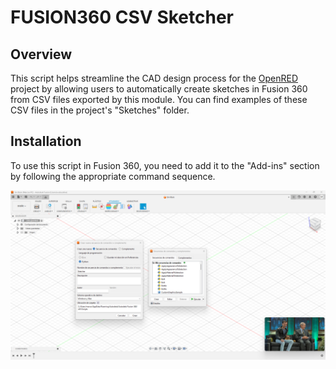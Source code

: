 # FUSION360 CSV Sketcher

## Overview

This script helps streamline the CAD design process for the [OpenRED](https://github.com/marcosflz/OpenRED) project by allowing users to automatically create sketches in Fusion 360 from CSV files exported by this module. You can find examples of these CSV files in the project's "Sketches" folder.

## Installation

To use this script in Fusion 360, you need to add it to the "Add-ins" section by following the appropriate command sequence.

![Screenshot](Sketches/sketcher.png)